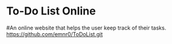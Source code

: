 # To-Do List Online
#An online website that helps the user keep track of their tasks.
https://github.com/emnr0/ToDoList.git
